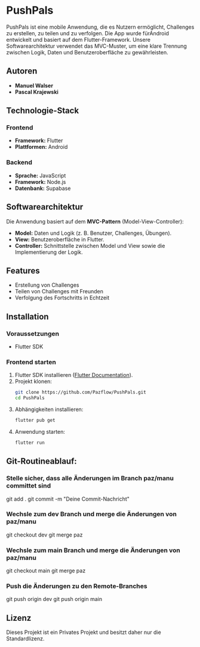 # PushPals

PushPals ist eine mobile Anwendung, die es Nutzern ermöglicht, Challenges zu erstellen, zu teilen und zu verfolgen. Die App wurde fürAndroid entwickelt und basiert auf dem Flutter-Framework. Unsere Softwarearchitektur verwendet das MVC-Muster, um eine klare Trennung zwischen Logik, Daten und Benutzeroberfläche zu gewährleisten.

## Autoren
- **Manuel Walser**
- **Pascal Krajewski**

## Technologie-Stack

### Frontend
- **Framework:** Flutter
- **Plattformen:** Android

### Backend
- **Sprache:** JavaScript
- **Framework:** Node.js
- **Datenbank:** Supabase

## Softwarearchitektur
Die Anwendung basiert auf dem **MVC-Pattern** (Model-View-Controller):
- **Model:** Daten und Logik (z. B. Benutzer, Challenges, Übungen).
- **View:** Benutzeroberfläche in Flutter.
- **Controller:** Schnittstelle zwischen Model und View sowie die Implementierung der Logik.

## Features
- Erstellung von Challenges
- Teilen von Challenges mit Freunden
- Verfolgung des Fortschritts in Echtzeit

## Installation
### Voraussetzungen
- Flutter SDK

### Frontend starten
1. Flutter SDK installieren ([Flutter Documentation](https://flutter.dev/docs/get-started)).
2. Projekt klonen:
   ```bash
   git clone https://github.com/Pazflow/PushPals.git
   cd PushPals
   ```
3. Abhängigkeiten installieren:
   ```bash
   flutter pub get
   ```
4. Anwendung starten:
   ```bash
   flutter run
   ```

## Git-Routineablauf:
### Stelle sicher, dass alle Änderungen im Branch paz/manu committet sind
git add .
git commit -m "Deine Commit-Nachricht"

### Wechsle zum dev Branch und merge die Änderungen von paz/manu
git checkout dev
git merge paz

### Wechsle zum main Branch und merge die Änderungen von paz/manu
git checkout main
git merge paz

### Push die Änderungen zu den Remote-Branches
git push origin dev
git push origin main

## Lizenz
Dieses Projekt ist ein Privates Projekt und besitzt daher nur die Standardlizenz.